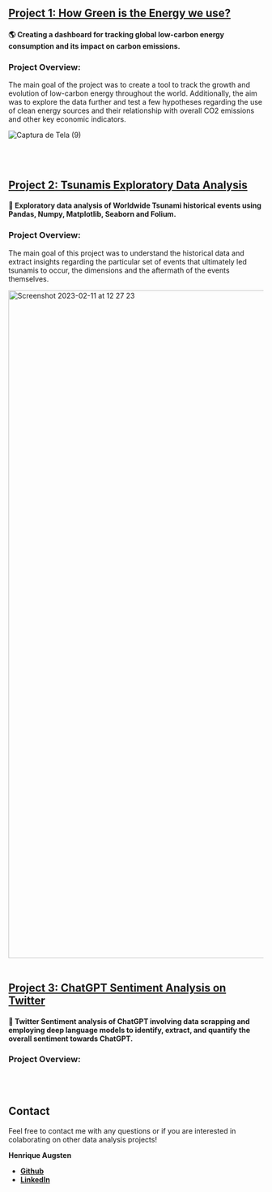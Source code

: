 ## **[Project 1: How Green is the Energy we use?](https://github.com/hafluz/energy_data)**
#### 🌎 Creating a dashboard for tracking global low-carbon energy consumption and its impact on carbon emissions.

### Project Overview:
The main goal of the project was to create a tool to track the growth and evolution of low-carbon energy throughout the world. Additionally, the aim was to explore the data further and test a few hypotheses regarding the use of clean energy sources and their relationship with overall CO2 emissions and other key economic indicators.

![Captura de Tela (9)](https://user-images.githubusercontent.com/122936255/215545006-45224a36-7173-4e34-978f-217180bcca6f.png)

<br/>
<br/>

## **[Project 2: Tsunamis Exploratory Data Analysis](https://github.com/hafluz/tsunami_exploratory)**
#### 🌊 Exploratory data analysis of Worldwide Tsunami historical events using Pandas, Numpy, Matplotlib, Seaborn and Folium.

### Project Overview:
The main goal of this project was to understand the historical data and extract insights regarding the particular set of events that ultimately led tsunamis to occur, the dimensions and the aftermath of the events themselves.

<img width="1317" alt="Screenshot 2023-02-11 at 12 27 23" src="https://user-images.githubusercontent.com/122936255/218266767-0c348863-e6d9-4bdf-a534-9b36b17ab2a9.png">

<br/>
<br/>

## **[Project 3: ChatGPT Sentiment Analysis on Twitter](https://github.com/hafluz/sentiment_analysis)**
#### 💬 Twitter Sentiment analysis of ChatGPT involving data scrapping and employing deep language models to identify, extract, and quantify the overall sentiment towards ChatGPT.

### Project Overview:

<br/>
<br/>

## Contact
Feel free to contact me with any questions or if you are interested in colaborating on other data analysis projects!

**Henrique Augsten**

* **[Github](https://github.com/hafluz)**
* **[LinkedIn](https://www.linkedin.com/in/henrique-augsten)**
